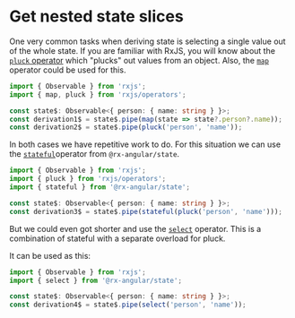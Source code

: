 # Get nested state slices

One very common tasks when deriving state is selecting a single value out of the whole state.
If you are familiar with RxJS, you will know about the [`pluck` operator](https://rxjs-dev.firebaseapp.com/api/operators/pluck) which "plucks" out values from an object.
Also, the [`map`](https://rxjs-dev.firebaseapp.com/api/operators/map) operator could be used for this.

```typescript
import { Observable } from 'rxjs';
import { map, pluck } from 'rxjs/operators';

const state$: Observable<{ person: { name: string } }>;
const derivation1$ = state$.pipe(map(state => state?.person?.name));
const derivation2$ = state$.pipe(pluck('person', 'name'));
```

In both cases we have repetitive work to do.
For this situation we can use the [`stateful`]()operator from `@rx-angular/state`.

```typescript
import { Observable } from 'rxjs';
import { pluck } from 'rxjs/operators';
import { stateful } from '@rx-angular/state';

const state$: Observable<{ person: { name: string } }>;
const derivation3$ = state$.pipe(stateful(pluck('person', 'name')));
```

But we could even got shorter and use the [`select`]() operator.
This is a combination of stateful with a separate overload for pluck.

It can be used as this:

```typescript
import { Observable } from 'rxjs';
import { select } from '@rx-angular/state';

const state$: Observable<{ person: { name: string } }>;
const derivation4$ = state$.pipe(select('person', 'name'));
```
